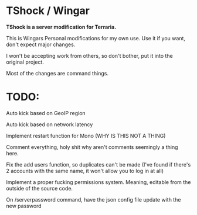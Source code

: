 TShock / Wingar
==============================================
**TShock is a server modification for Terraria.**

This is Wingars Personal modifications for my own use. Use it if you want, don't expect major changes.

I won't be accepting work from others, so don't bother, put it into the original project.

Most of the changes are command things.

TODO:
=====
Auto kick based on GeoIP region

Auto kick based on network latency

Implement restart function for Mono (WHY IS THIS NOT A THING)

Comment everything, holy shit why aren't comments seemingly a thing here.

Fix the add users function, so duplicates can't be made (I've found if there's 2 accounts with the same name, it won't allow you to log in at all)

Implement a proper fucking permissions system. Meaning, editable from the outside of the source code.

On /serverpassword command, have the json config file update with the new password
